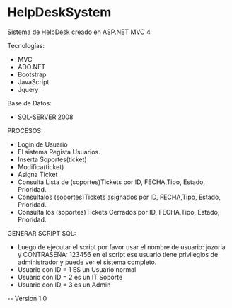 # HelpDeskSystem

Sistema de HelpDesk creado en ASP.NET MVC 4

Tecnologías:
- MVC
- ADO.NET
- Bootstrap
- JavaScript
- Jquery

Base de Datos:
* SQL-SERVER 2008

PROCESOS:
* Login de Usuario
* El sistema Regista Usuarios.
* Inserta Soportes(ticket)
* Modifica(ticket)
* Asigna Ticket
* Consulta Lista de (soportes)Tickets por ID, FECHA,Tipo, Estado, Prioridad.
* Consultalos (soportes)Tickets asignados por ID, FECHA,Tipo, Estado, Prioridad.
* Consulta los (soportes)Tickets Cerrados por ID, FECHA,Tipo, Estado, Prioridad.

GENERAR SCRIPT SQL:
* Luego de ejecutar el script por favor usar el nombre de usuario: jozoria y CONTRASEÑA: 123456
en el script ese usuario tiene privilegios de administrador y puede ver el sistema completo.
* Usuario con ID = 1 ES un Usuario normal
* Usuario con ID = 2 es un IT Soporte
* Usuario con ID = 3 es un Admin

-- Version 1.0

